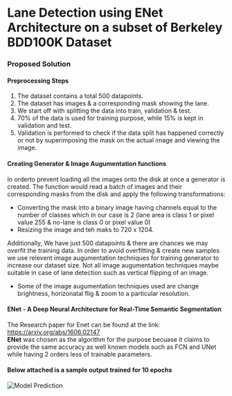 # Lane Detection using ENet Architecture on a subset of Berkeley BDD100K Dataset

### Proposed Solution  

#### Preprocessing Steps
1. The dataset contains a total 500 datapoints.
2. The dataset has images & a corresponding mask showing the lane.
3. We start off with splitting the data into train, validation & test. 
4. 70% of the data is used for training purpose, while 15% is kept in validation and test.
5. Validation is performed to check if the data split has happened correctly or not by superimposing the mask on the actual image and viewing the image.

#### Creating Generator & Image Augumentation functions
In orderto prevent loading all the images onto the disk at once a generator is created. The function would read a batch of images and their corresponding masks from the disk and apply the following transformations:
- Converting the mask into a binary image having channels equal to the number of classes which in our case is 2 (lane area is class 1 or pixel value 255 & no-lane is class 0 or pixel value 0) 
- Resizing the image and teh maks to 720 x 1204.

Additionally, We have just 500 datapoints & there are chances we may overfit the training data. In order to avoid overfitting & create new samples we use relevent image augumentation techniques for training generator to increase our dataset size. Not all image augumentation techniques maybe suitable in case of lane detection such as vertical flipping of an image.
- Some of the image augumentation techniques used are change brightness, horizonatal flig & zoom to a particular resolution.

#### ENet - A Deep Neural Architecture for Real-Time Semantic Segmentation
The Research paper for Enet can be found at the link: https://arxiv.org/abs/1606.02147  
**ENet** was chosen as the algorithm for the purpose becuase it claims to provide the same accuracy as well known models such as FCN and UNet while having 2 orders less of trainable parameters.

#### Below attached is a sample output trained for 10 epochs
![Model Prediction](https://github.com/bhattbhavesh91/lane-detection-enet/blob/master/images/sample_output.jpg)
